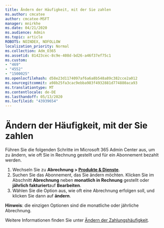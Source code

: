 ```yaml
---
title: Ändern der Häufigkeit, mit der Sie zahlen
ms.author: cmcatee
author: cmcatee-MSFT
manager: mnirkhe
ms.date: 04/21/2020
ms.audience: Admin
ms.topic: article
ROBOTS: NOINDEX, NOFOLLOW
localization_priority: Normal
ms.collection: Adm_O365
ms.assetid: 81423cec-8c9e-408d-bd26-a46f37ef75c1
ms.custom:
- "469"
- "4552"
- "1500025"
ms.openlocfilehash: d58e23d1174097af6a6a8b548a89c382cce2a012
ms.sourcegitcommit: a98b25fa3cac9ebba983f4932881d774880aca93
ms.translationtype: MT
ms.contentlocale: de-DE
ms.lasthandoff: 05/13/2020
ms.locfileid: "43939654"
---
```

# <a name="change-how-often-you-pay"></a>Ändern der Häufigkeit, mit der Sie zahlen

Führen Sie die folgenden Schritte im Microsoft 365 Admin Center aus, um zu ändern, wie oft Sie in Rechnung gestellt und für ein Abonnement bezahlt werden. 
1. Wechseln Sie zu **Abrechnung > [Produkte & Dienste](https://go.microsoft.com/fwlink/p/?linkid=842054)**.
2. Suchen Sie das Abonnement, das Sie ändern möchten. Klicken Sie im Abschnitt **Abrechnung** neben **monatlich in Rechnung** gestellt oder **jährlich fakturiert**auf **Bearbeiten**. 
3. Wählen Sie die Option aus, wie oft eine Abrechnung erfolgen soll, und klicken Sie dann auf **ändern**.

**Hinweis**: die einzigen Optionen sind die monatliche oder jährliche Abrechnung.

Weitere Informationen finden Sie unter [Ändern der Zahlungshäufigkeit](https://docs.microsoft.com/microsoft-365/commerce/billing-and-payments/change-payment-frequency?view=o365-worldwide).
